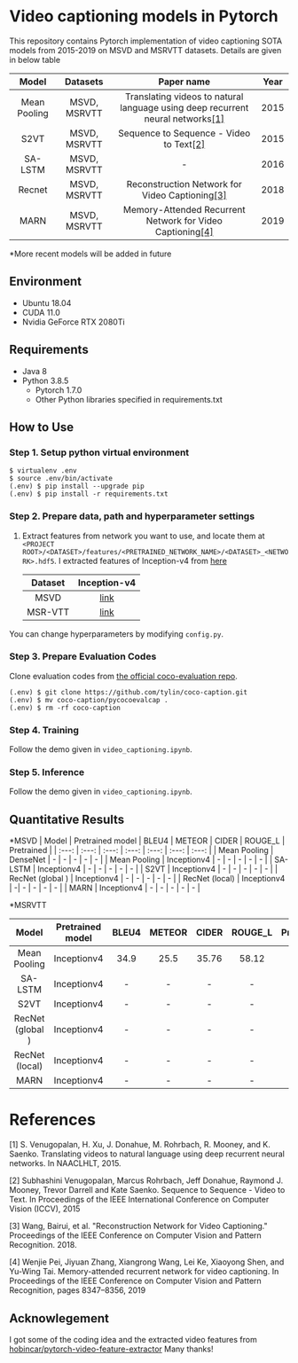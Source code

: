 # Video captioning models in Pytorch
This repository contains Pytorch implementation of video captioning SOTA models from 2015-2019 on MSVD and MSRVTT datasets. Details are given in below table

 | Model | Datasets | Paper name | Year | 
 | :---: | :---: | :---: | :---: | 
 | Mean Pooling | MSVD, MSRVTT | Translating videos to natural language using deep recurrent neural networks[[1]](#1) | 2015 | 
 | S2VT | MSVD, MSRVTT | Sequence to Sequence - Video to Text[[2]](#2) | 2015 |
 | SA-LSTM | MSVD, MSRVTT | - | 2016 |
 | Recnet | MSVD, MSRVTT |  Reconstruction Network for Video Captioning[[3]](#3)  | 2018 |
 | MARN | MSVD, MSRVTT | Memory-Attended Recurrent Network for Video Captioning[[4]](#4) | 2019 |
 
 *More recent models will be added in future

## Environment
* Ubuntu 18.04
* CUDA 11.0
* Nvidia GeForce RTX 2080Ti

## Requirements 
* Java 8 
* Python 3.8.5
    * Pytorch 1.7.0
    * Other Python libraries specified in requirements.txt

## How to Use
 
### Step 1. Setup python virtual environment

```
$ virtualenv .env
$ source .env/bin/activate
(.env) $ pip install --upgrade pip
(.env) $ pip install -r requirements.txt
```
### Step 2. Prepare data, path and hyperparameter settings
1. Extract features from network you want to use, and locate them at `<PROJECT ROOT>/<DATASET>/features/<PRETRAINED_NETWORK_NAME>/<DATASET>_<NETWORK>.hdf5`. I extracted features of Inception-v4 from [here](https://github.com/hobincar/pytorch-video-feature-extractor)

   | Dataset | Inception-v4 |
   | :---: | :---: | 
   | MSVD | [link](https://drive.google.com/open?id=18aZ8AdFeJ8h2wPR3YMnZNHnw7ebtfGih) |
   | MSR-VTT | [link](https://drive.google.com/open?id=1pFh4u-KwSnCFRl6UJgg7yeaLo2GbxkVT) |

You can change hyperparameters by modifying `config.py`.

### Step 3. Prepare Evaluation Codes
Clone evaluation codes from [the official coco-evaluation repo](https://github.com/tylin/coco-caption).

   ```
   (.env) $ git clone https://github.com/tylin/coco-caption.git
   (.env) $ mv coco-caption/pycocoevalcap .
   (.env) $ rm -rf coco-caption
   ```

### Step 4. Training
Follow the demo given in `video_captioning.ipynb`.

### Step 5. Inference
Follow the demo given in `video_captioning.ipynb`.

## Quantitative Results

*MSVD
 | Model | Pretrained model | BLEU4 | METEOR | CIDER | ROUGE_L | Pretrained |
 | :---: | :---: | :---: | :---: | :---: | :---: | :---: |
 | Mean Pooling | DenseNet | - | - | - | - | - |
 | Mean Pooling | Inceptionv4 | - | - | - | - | - |
 | SA-LSTM | Inceptionv4 | - | - | - | - | - |
 | S2VT | Inceptionv4 | - | - | - | - | - |
 | RecNet (global ) | Inceptionv4 | - | - | - | - | - |
 | RecNet (local) | Inceptionv4 | -| - | - | - | - |
 | MARN | Inceptionv4 | - | - | - | - | - |
 
 *MSRVTT
 
 | Model | Pretrained model | BLEU4 | METEOR | CIDER | ROUGE_L | Pretrained |
 | :---: | :---: | :---: | :---: | :---: | :---: | :---: |
 | Mean Pooling | Inceptionv4 | 34.9 | 25.5 | 35.76 | 58.12 | [link](https://drive.google.com/file/d/1YhBkQnR4MXWhmHRufXmNULSDzWhJdbL3/view?usp=sharing) |
 | SA-LSTM | Inceptionv4 | - | - | - | - | - |
 | S2VT | Inceptionv4 | - | - | - | - | - |
 | RecNet (global ) | Inceptionv4 | - | - | - | - | - |
 | RecNet (local) | Inceptionv4 | -| - | - | - | - |
 | MARN | Inceptionv4 | - | - | - | - | - |

# References
<a id="1">[1]</a>
S. Venugopalan, H. Xu, J. Donahue, M. Rohrbach,
R. Mooney, and K. Saenko. Translating videos to natural
language using deep recurrent neural networks. In NAACLHLT, 2015.

<a id = "2">[2]</a>
Subhashini Venugopalan, Marcus Rohrbach, Jeff Donahue, Raymond J. Mooney, 
Trevor Darrell and Kate Saenko. Sequence to Sequence - Video to Text. In Proceedings of the IEEE International Conference on Computer Vision (ICCV), 2015

<a id = "3">[3]</a>
Wang, Bairui, et al. "Reconstruction Network for Video Captioning." Proceedings of the IEEE Conference on Computer Vision and Pattern Recognition. 2018.

<a id = "4">[4]</a>
Wenjie Pei, Jiyuan Zhang, Xiangrong Wang, Lei Ke, Xiaoyong Shen, and Yu-Wing Tai. Memory-attended recurrent network for video captioning. In Proceedings of the IEEE Conference on Computer Vision and Pattern Recognition, pages 8347–8356, 2019

## Acknowlegement

I got some of the coding idea and the extracted video features from
[hobincar/pytorch-video-feature-extractor](https://github.com/hobincar/pytorch-video-feature-extractor)
Many thanks!
